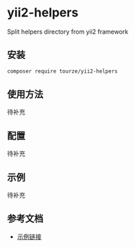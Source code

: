 # yii2-helpers

Split helpers directory from yii2 framework

## 安装

```bash
composer require tourze/yii2-helpers
```

## 使用方法

待补充

## 配置

待补充

## 示例

待补充

## 参考文档

- [示例链接](https://example.com)
